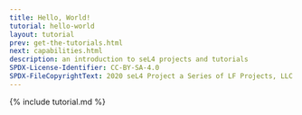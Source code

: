 ```yaml
---
title: Hello, World!
tutorial: hello-world
layout: tutorial
prev: get-the-tutorials.html
next: capabilities.html
description: an introduction to seL4 projects and tutorials
SPDX-License-Identifier: CC-BY-SA-4.0
SPDX-FileCopyrightText: 2020 seL4 Project a Series of LF Projects, LLC.
---
```


{% include tutorial.md %}
